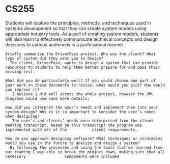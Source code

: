 # CS255
Students will explore the principles, methods, and techniques used in systems development so that they can create system models using appropriate industry tools. As a part of creating system models, students will also learn to effectively communicate technical concepts and design decisions to various audiences in a professional manner.

    Briefly summarize the DriverPass project. Who was the client? What type of system did they want you to design?
      The client, DriverPass, wants to design a system that can provide resources to students to help them better prepare for and pass their driving test. 
      
    What did you do particularly well? If you could choose one part of your work on these documents to revise, what would you pick? How would you improve it?
       I believe I did well across the whole project, however the UML diagrams could use some more details. 
      
    How did you interpret the user’s needs and implement them into your system design? Why is it so important to consider the user’s needs when designing?
       The user’s and clients’ needs were interpreted from the client meeting transcript, based on this transcript the program was implemented with all of the           client requirements. 
       
    How do you approach designing software? What techniques or strategies would you use in the future to analyze and design a system?
      By following the processes and using the tools that we learned from our reading I was able to break the project down, making sure that all necessary                 components were included
